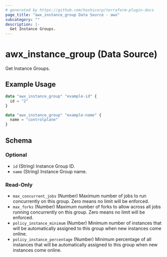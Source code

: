 ```yaml
---
# generated by https://github.com/hashicorp/terraform-plugin-docs
page_title: "awx_instance_group Data Source - awx"
subcategory: ""
description: |-
  Get Instance Groups.
---
```


# awx_instance_group (Data Source)

Get Instance Groups.

## Example Usage

```terraform
data "awx_instance_group" "example-id" {
  id = "2"
}

data "awx_instance_group" "example-name" {
  name = "controlplane"
}
```

<!-- schema generated by tfplugindocs -->
## Schema

### Optional

- `id` (String) Instance Group ID.
- `name` (String) Instance Group name.

### Read-Only

- `max_concurrent_jobs` (Number) Maximum number of jobs to run concurrently on this group. Zero means no limit will be enforced.
- `max_forks` (Number) Maximum number of forks to allow across all jobs running concurrently on this group. Zero means no limit will be enforced.
- `policy_instance_minimum` (Number) Minimum number of instances that will be automatically assigned to this group when new instances come online.
- `policy_instance_percentage` (Number) Minimum percentage of all instances that will be automatically assigned to this group when new instances come online.
